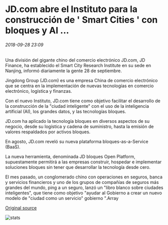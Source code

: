 # JD.com abre el Instituto para la construcción de ' Smart Cities ' con bloques y AI ...

###### 2018-09-28 23:09

Una división del gigante chino del comercio electrónico JD.com, JD Finance, ha establecido el Smart City Research Institute en su sede en Nanjing, informó diariamente la gente 28 de septiembre.

Jingdong Group (JD.com) es una empresa China de comercio electrónico que se centra en la implementación de nuevas tecnologías en comercio electrónico, logística y finanzas.

Con el nuevo Instituto, JD.com tiene como objetivo facilitar el desarrollo de la construcción de la "ciudad inteligente" con el uso de la inteligencia artificial (AI), los grandes datos, y las tecnologías bloques.

JD.com ha aplicado la tecnología bloques en diversos aspectos de su negocio, desde su logística y cadena de suministro, hasta la emisión de valores respaldados por activos bloques.

En agosto, JD.com reveló su nueva plataforma bloques-as-a-Service (BaaS).

La nueva herramienta, denominada JD bloques Open Platform, supuestamente permitirá a las empresas construir, hospedar e implementar soluciones bloques sin tener que desarrollar la tecnología desde cero.

El mes pasado, un conglomerado chino con operaciones en seguros, banca y servicios financieros y uno de los grupos de compañías de seguros más grandes del mundo, ping a un seguro, lanzó un "libro blanco sobre ciudades inteligentes", que tiene como objetivo "ayudar al Gobierno a crear un nuevo modelo de "ciudad como un servicio" gobierno ".Array

[Original source](https://cointelegraph.com/news/jdcom-opens-institute-for-building-smart-cities-with-blockchain-and-ai)

![stats](https://c.statcounter.com/11760860/0/a89fa40b/1/ "stats")